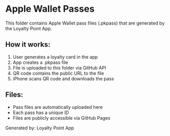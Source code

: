 # Apple Wallet Passes

This folder contains Apple Wallet pass files (.pkpass) that are generated by the Loyalty Point App.

## How it works:
1. User generates a loyalty card in the app
2. App creates a .pkpass file
3. File is uploaded to this folder via GitHub API
4. QR code contains the public URL to the file
5. iPhone scans QR code and downloads the pass

## Files:
- Pass files are automatically uploaded here
- Each pass has a unique ID
- Files are publicly accessible via GitHub Pages

Generated by: Loyalty Point App

